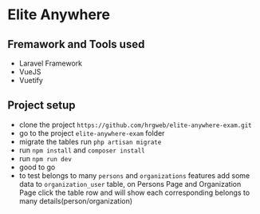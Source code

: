 # Elite Anywhere

## Fremawork and Tools used

-   Laravel Framework
-   VueJS
-   Vuetify

## Project setup

-   clone the project `https://github.com/hrgweb/elite-anywhere-exam.git`
-   go to the project `elite-anywhere-exam` folder
-   migrate the tables run `php artisan migrate`
-   run `npm install` and `composer install`
-   run `npm run dev`
-   good to go
-   to test belongs to many `persons` and `organizations` features add some data to `organization_user` table, on Persons Page and Organization Page click the table row and will show each corresponding belongs to many details(person/organization)
